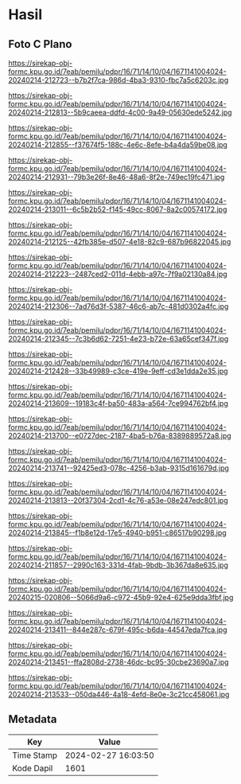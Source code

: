 # Hasil

## Foto C Plano

https://sirekap-obj-formc.kpu.go.id/7eab/pemilu/pdpr/16/71/14/10/04/1671141004024-20240214-212723--b7b2f7ca-986d-4ba3-9310-fbc7a5c6203c.jpg

https://sirekap-obj-formc.kpu.go.id/7eab/pemilu/pdpr/16/71/14/10/04/1671141004024-20240214-212813--5b9caeea-ddfd-4c00-9a49-05630ede5242.jpg

https://sirekap-obj-formc.kpu.go.id/7eab/pemilu/pdpr/16/71/14/10/04/1671141004024-20240214-212855--f37674f5-188c-4e6c-8efe-b4a4da59be08.jpg

https://sirekap-obj-formc.kpu.go.id/7eab/pemilu/pdpr/16/71/14/10/04/1671141004024-20240214-212931--79b3e26f-8e46-48a6-8f2e-749ec19fc471.jpg

https://sirekap-obj-formc.kpu.go.id/7eab/pemilu/pdpr/16/71/14/10/04/1671141004024-20240214-213011--6c5b2b52-f145-49cc-8067-8a2c00574172.jpg

https://sirekap-obj-formc.kpu.go.id/7eab/pemilu/pdpr/16/71/14/10/04/1671141004024-20240214-212125--42fb385e-d507-4e18-82c9-687b96822045.jpg

https://sirekap-obj-formc.kpu.go.id/7eab/pemilu/pdpr/16/71/14/10/04/1671141004024-20240214-212223--2487ced2-011d-4ebb-a97c-7f9a02130a84.jpg

https://sirekap-obj-formc.kpu.go.id/7eab/pemilu/pdpr/16/71/14/10/04/1671141004024-20240214-212306--7ad76d3f-5387-46c6-ab7c-481d0302a4fc.jpg

https://sirekap-obj-formc.kpu.go.id/7eab/pemilu/pdpr/16/71/14/10/04/1671141004024-20240214-212345--7c3b6d62-7251-4e23-b72e-63a65cef347f.jpg

https://sirekap-obj-formc.kpu.go.id/7eab/pemilu/pdpr/16/71/14/10/04/1671141004024-20240214-212428--33b49989-c3ce-419e-9eff-cd3e1dda2e35.jpg

https://sirekap-obj-formc.kpu.go.id/7eab/pemilu/pdpr/16/71/14/10/04/1671141004024-20240214-213609--19183c4f-ba50-483a-a564-7ce994762bf4.jpg

https://sirekap-obj-formc.kpu.go.id/7eab/pemilu/pdpr/16/71/14/10/04/1671141004024-20240214-213700--e0727dec-2187-4ba5-b76a-8389889572a8.jpg

https://sirekap-obj-formc.kpu.go.id/7eab/pemilu/pdpr/16/71/14/10/04/1671141004024-20240214-213741--92425ed3-078c-4256-b3ab-9315d161679d.jpg

https://sirekap-obj-formc.kpu.go.id/7eab/pemilu/pdpr/16/71/14/10/04/1671141004024-20240214-213813--20f37304-2cd1-4c76-a53e-08e247edc801.jpg

https://sirekap-obj-formc.kpu.go.id/7eab/pemilu/pdpr/16/71/14/10/04/1671141004024-20240214-213845--f1b8e12d-17e5-4940-b951-c86517b90298.jpg

https://sirekap-obj-formc.kpu.go.id/7eab/pemilu/pdpr/16/71/14/10/04/1671141004024-20240214-211857--2990c163-331d-4fab-9bdb-3b367da8e635.jpg

https://sirekap-obj-formc.kpu.go.id/7eab/pemilu/pdpr/16/71/14/10/04/1671141004024-20240215-020806--5066d9a6-c972-45b9-92e4-625e9dda3fbf.jpg

https://sirekap-obj-formc.kpu.go.id/7eab/pemilu/pdpr/16/71/14/10/04/1671141004024-20240214-213411--844e287c-679f-495c-b6da-44547eda7fca.jpg

https://sirekap-obj-formc.kpu.go.id/7eab/pemilu/pdpr/16/71/14/10/04/1671141004024-20240214-213451--ffa2808d-2738-46dc-bc95-30cbe23690a7.jpg

https://sirekap-obj-formc.kpu.go.id/7eab/pemilu/pdpr/16/71/14/10/04/1671141004024-20240214-213533--050da446-4a18-4efd-8e0e-3c21cc458061.jpg


## Metadata

| Key        | Value               |
| ---------- | ------------------- |
| Time Stamp | 2024-02-27 16:03:50 |
| Kode Dapil | 1601                |



